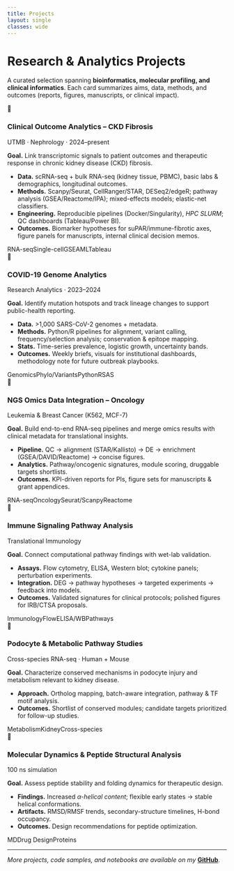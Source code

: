 ```yaml
---
title: Projects
layout: single
classes: wide
---
```


<link rel="stylesheet" href="/assets/css/site.css">

# Research & Analytics Projects

A curated selection spanning **bioinformatics, molecular profiling, and clinical informatics**. Each card summarizes aims, data, methods, and outcomes (reports, figures, manuscripts, or clinical impact).

<div class="proj-grid">

<!-- CKD FIBROSIS -->
<div class="proj-card">
  <div class="proj-head">
    <div class="icon">🧬</div>
    <div>
      <h3>Clinical Outcome Analytics – CKD Fibrosis</h3>
      <div class="muted">UTMB · Nephrology · 2024–present</div>
    </div>
  </div>

  <p><strong>Goal.</strong> Link transcriptomic signals to patient outcomes and therapeutic response in chronic kidney disease (CKD) fibrosis.</p>

  <ul>
    <li><strong>Data.</strong> scRNA-seq + bulk RNA-seq (kidney tissue, PBMC), basic labs & demographics, longitudinal outcomes.</li>
    <li><strong>Methods.</strong> Scanpy/Seurat, CellRanger/STAR, DESeq2/edgeR; pathway analysis (GSEA/Reactome/IPA); mixed-effects models; elastic-net classifiers.</li>
    <li><strong>Engineering.</strong> Reproducible pipelines (Docker/Singularity), <em>HPC SLURM</em>; QC dashboards (Tableau/Power BI).</li>
    <li><strong>Outcomes.</strong> Biomarker hypotheses for suPAR/immune-fibrotic axes, figure panels for manuscripts, internal clinical decision memos.</li>
  </ul>

  <div class="tags">
    <span>RNA-seq</span><span>Single-cell</span><span>GSEA</span><span>ML</span><span>Tableau</span>
  </div>
</div>

<!-- COVID GENOMICS -->
<div class="proj-card">
  <div class="proj-head">
    <div class="icon">🦠</div>
    <div>
      <h3>COVID-19 Genome Analytics</h3>
      <div class="muted">Research Analytics · 2023–2024</div>
    </div>
  </div>

  <p><strong>Goal.</strong> Identify mutation hotspots and track lineage changes to support public-health reporting.</p>

  <ul>
    <li><strong>Data.</strong> >1,000 SARS-CoV-2 genomes + metadata.</li>
    <li><strong>Methods.</strong> Python/R pipelines for alignment, variant calling, frequency/selection analysis; conservation & epitope mapping.</li>
    <li><strong>Stats.</strong> Time-series prevalence, logistic growth, uncertainty bands.</li>
    <li><strong>Outcomes.</strong> Weekly briefs, visuals for institutional dashboards, methodology note for future outbreak playbooks.</li>
  </ul>

  <div class="tags">
    <span>Genomics</span><span>Phylo/Variants</span><span>Python</span><span>R</span><span>SAS</span>
  </div>
</div>

<!-- ONCOLOGY INTEGRATION -->
<div class="proj-card">
  <div class="proj-head">
    <div class="icon">🧪</div>
    <div>
      <h3>NGS Omics Data Integration – Oncology</h3>
      <div class="muted">Leukemia & Breast Cancer (K562, MCF-7)</div>
    </div>
  </div>

  <p><strong>Goal.</strong> Build end-to-end RNA-seq pipelines and merge omics results with clinical metadata for translational insights.</p>

  <ul>
    <li><strong>Pipeline.</strong> QC → alignment (STAR/Kallisto) → DE → enrichment (GSEA/DAVID/Reactome) → concise figures.</li>
    <li><strong>Analytics.</strong> Pathway/oncogenic signatures, module scoring, druggable targets shortlists.</li>
    <li><strong>Outcomes.</strong> KPI-driven reports for PIs, figure sets for manuscripts & grant appendices.</li>
  </ul>

  <div class="tags">
    <span>RNA-seq</span><span>Oncology</span><span>Seurat/Scanpy</span><span>Reactome</span>
  </div>
</div>

<!-- IMMUNE SIGNALING -->
<div class="proj-card">
  <div class="proj-head">
    <div class="icon">🧫</div>
    <div>
      <h3>Immune Signaling Pathway Analysis</h3>
      <div class="muted">Translational Immunology</div>
    </div>
  </div>

  <p><strong>Goal.</strong> Connect computational pathway findings with wet-lab validation.</p>

  <ul>
    <li><strong>Assays.</strong> Flow cytometry, ELISA, Western blot; cytokine panels; perturbation experiments.</li>
    <li><strong>Integration.</strong> DEG → pathway hypotheses → targeted experiments → feedback into models.</li>
    <li><strong>Outcomes.</strong> Validated signatures for clinical protocols; polished figures for IRB/CTSA proposals.</li>
  </ul>

  <div class="tags">
    <span>Immunology</span><span>Flow</span><span>ELISA/WB</span><span>Pathways</span>
  </div>
</div>

<!-- PODOCYTE / METABOLIC -->
<div class="proj-card">
  <div class="proj-head">
    <div class="icon">🧷</div>
    <div>
      <h3>Podocyte & Metabolic Pathway Studies</h3>
      <div class="muted">Cross-species RNA-seq · Human + Mouse</div>
    </div>
  </div>

  <p><strong>Goal.</strong> Characterize conserved mechanisms in podocyte injury and metabolism relevant to kidney disease.</p>

  <ul>
    <li><strong>Approach.</strong> Ortholog mapping, batch-aware integration, pathway & TF motif analysis.</li>
    <li><strong>Outcomes.</strong> Shortlist of conserved modules; candidate targets prioritized for follow-up studies.</li>
  </ul>

  <div class="tags">
    <span>Metabolism</span><span>Kidney</span><span>Cross-species</span>
  </div>
</div>

<!-- MOLECULAR DYNAMICS -->
<div class="proj-card">
  <div class="proj-head">
    <div class="icon">💊</div>
    <div>
      <h3>Molecular Dynamics & Peptide Structural Analysis</h3>
      <div class="muted">100 ns simulation</div>
    </div>
  </div>

  <p><strong>Goal.</strong> Assess peptide stability and folding dynamics for therapeutic design.</p>

  <ul>
    <li><strong>Findings.</strong> Increased <em>α-helical content</em>; flexible early states → stable helical conformations.</li>
    <li><strong>Artifacts.</strong> RMSD/RMSF trends, secondary-structure timelines, H-bond occupancy.</li>
    <li><strong>Outcomes.</strong> Design recommendations for peptide optimization.</li>
  </ul>

  <div class="tags">
    <span>MD</span><span>Drug Design</span><span>Proteins</span>
  </div>
</div>

</div>

---

*More projects, code samples, and notebooks are available on my* **[GitHub](https://github.com/tinks2712)**.
